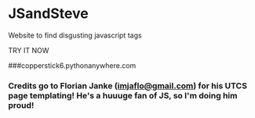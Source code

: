 # JSandSteve
Website to find disgusting javascript tags   


TRY IT NOW   


###copperstick6.pythonanywhere.com 

### Credits go to Florian Janke (imjaflo@gmail.com) for his UTCS page templating! He's a huuuge fan of JS, so I'm doing him proud!
